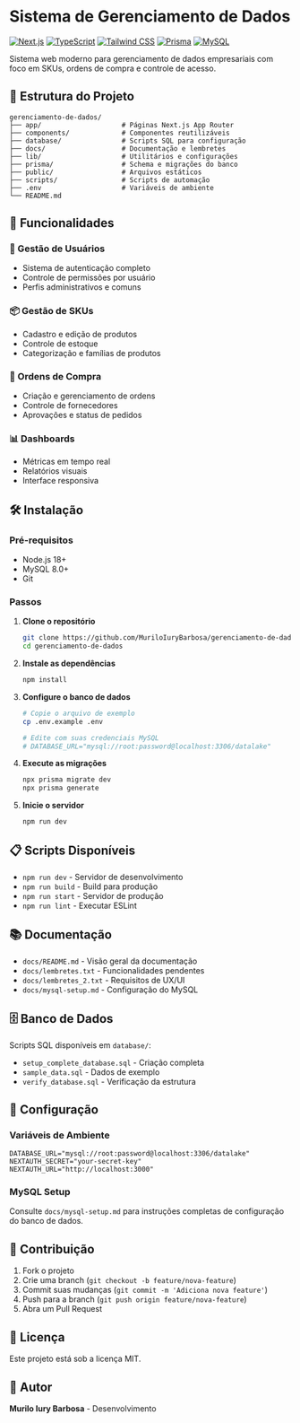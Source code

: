 # Sistema de Gerenciamento de Dados

[![Next.js](https://img.shields.io/badge/Next.js-15.5.2-black)](https://nextjs.org/)
[![TypeScript](https://img.shields.io/badge/TypeScript-5.0-blue)](https://www.typescript.org/)
[![Tailwind CSS](https://img.shields.io/badge/Tailwind_CSS-3.4.1-38B2AC)](https://tailwindcss.com/)
[![Prisma](https://img.shields.io/badge/Prisma-5.15.0-2D3748)](https://www.prisma.io/)
[![MySQL](https://img.shields.io/badge/MySQL-8.0-4479A1)](https://www.mysql.com/)

Sistema web moderno para gerenciamento de dados empresariais com foco em SKUs, ordens de compra e controle de acesso.

## 📁 Estrutura do Projeto

```
gerenciamento-de-dados/
├── app/                    # Páginas Next.js App Router
├── components/             # Componentes reutilizáveis
├── database/               # Scripts SQL para configuração
├── docs/                   # Documentação e lembretes
├── lib/                    # Utilitários e configurações
├── prisma/                 # Schema e migrações do banco
├── public/                 # Arquivos estáticos
├── scripts/                # Scripts de automação
├── .env                    # Variáveis de ambiente
└── README.md
```

## 🚀 Funcionalidades

### 👤 Gestão de Usuários
- Sistema de autenticação completo
- Controle de permissões por usuário
- Perfis administrativos e comuns

### 📦 Gestão de SKUs
- Cadastro e edição de produtos
- Controle de estoque
- Categorização e famílias de produtos

### 🛒 Ordens de Compra
- Criação e gerenciamento de ordens
- Controle de fornecedores
- Aprovações e status de pedidos

### 📊 Dashboards
- Métricas em tempo real
- Relatórios visuais
- Interface responsiva

## 🛠️ Instalação

### Pré-requisitos
- Node.js 18+
- MySQL 8.0+
- Git

### Passos
1. **Clone o repositório**
   ```bash
   git clone https://github.com/MuriloIuryBarbosa/gerenciamento-de-dados.git
   cd gerenciamento-de-dados
   ```

2. **Instale as dependências**
   ```bash
   npm install
   ```

3. **Configure o banco de dados**
   ```bash
   # Copie o arquivo de exemplo
   cp .env.example .env

   # Edite com suas credenciais MySQL
   # DATABASE_URL="mysql://root:password@localhost:3306/datalake"
   ```

4. **Execute as migrações**
   ```bash
   npx prisma migrate dev
   npx prisma generate
   ```

5. **Inicie o servidor**
   ```bash
   npm run dev
   ```

## 📋 Scripts Disponíveis

- `npm run dev` - Servidor de desenvolvimento
- `npm run build` - Build para produção
- `npm run start` - Servidor de produção
- `npm run lint` - Executar ESLint

## 📚 Documentação

- `docs/README.md` - Visão geral da documentação
- `docs/lembretes.txt` - Funcionalidades pendentes
- `docs/lembretes_2.txt` - Requisitos de UX/UI
- `docs/mysql-setup.md` - Configuração do MySQL

## 🗄️ Banco de Dados

Scripts SQL disponíveis em `database/`:
- `setup_complete_database.sql` - Criação completa
- `sample_data.sql` - Dados de exemplo
- `verify_database.sql` - Verificação da estrutura

## 🔧 Configuração

### Variáveis de Ambiente
```env
DATABASE_URL="mysql://root:password@localhost:3306/datalake"
NEXTAUTH_SECRET="your-secret-key"
NEXTAUTH_URL="http://localhost:3000"
```

### MySQL Setup
Consulte `docs/mysql-setup.md` para instruções completas de configuração do banco de dados.

## 🤝 Contribuição

1. Fork o projeto
2. Crie uma branch (`git checkout -b feature/nova-feature`)
3. Commit suas mudanças (`git commit -m 'Adiciona nova feature'`)
4. Push para a branch (`git push origin feature/nova-feature`)
5. Abra um Pull Request

## 📄 Licença

Este projeto está sob a licença MIT.

## 👥 Autor

**Murilo Iury Barbosa** - Desenvolvimento
